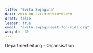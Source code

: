 ```yaml
---
title: "Evita Swjagina"
date: 2018-06-22T19:09:16+02:00
draft: false
leader: true
email: "evita.swjagina@it-for-kids.org"
weight: -30
---
```


Departmentleitung - Organsisation
